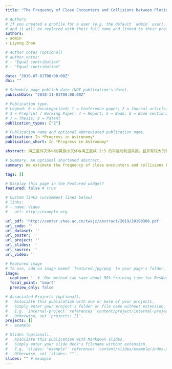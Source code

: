 ```yaml
---
title: "The Frequency of Close Encounters and Collisions between Plutinos and Neptune Trojans"

# Authors
# If you created a profile for a user (e.g. the default `admin` user), write the username (folder name) here 
# and it will be replaced with their full name and linked to their profile.
authors:
- admin
- Liyong Zhou

# Author notes (optional)
# author_notes:
# - "Equal contribution"
# - "Equal contribution"

date: "2019-07-01T00:00:00Z"
doi: ""

# Schedule page publish date (NOT publication's date).
publishDate: "2018-11-01T00:00:00Z"

# Publication type.
# Legend: 0 = Uncategorized; 1 = Conference paper; 2 = Journal article;
# 3 = Preprint / Working Paper; 4 = Report; 5 = Book; 6 = Book section;
# 7 = Thesis; 8 = Patent
publication_types: ["2"]

# Publication name and optional abbreviated publication name.
publication: In *Progress in Astronomy*
publication_short: In *Progress in Astronomy*

abstract: 海王星外天体中的冥族小天体与海王星成 2:3 的平运动轨道共振，且具有较大的轨道偏心率，因此它们能与海王星特洛伊的轨道发生重叠，导致近密交会和碰撞，从而深刻地影响两者的动力学演化。利用数值模拟的方法，有效地获得了这两群小天体间近密交会的信息，讨论了可能影响两者近密交会频率的因素，包括小天体质量、轨道倾角和轨道偏心率等。在合理近似条件下，建立了估算两群小天体近密交会和碰撞次数的理论公式。结合已有的数值模拟结果，以及对冥族小天体观测数据的分析，对实际情况下冥族小天体群与典型特洛伊小天体之间的近密交会和碰撞次数进行了估算，证明近密交会较为频繁地发生，而碰撞则极其罕见，并且各尺寸范围的小天体对近密交会和碰撞次数的贡献各有不同。这一套分析和估算的方法可以直接应用在其他类似小天体间交会过程的估算上。

# Summary. An optional shortened abstract.
summary: We estimate the frequency of close encounters and collisions between Plutinos and Nepture Trojans.

tags: []

# Display this page in the Featured widget?
featured: false # true

# Custom links (uncomment lines below)
# links:
# - name: Video
#   url: http://example.org

url_pdf: 'http://center.shao.ac.cn/twxjz/abstract/2019/20190306.pdf'
url_code: ''
url_dataset: ''
url_poster: ''
url_project: ''
url_slides: ''
url_source: ''
url_video: ''

# Featured image
# To use, add an image named `featured.jpg/png` to your page's folder. 
image:
  caption: '' # 'Our method can save about 50% training time for ResNet.'
  focal_point: "smart"
  preview_only: false

# Associated Projects (optional).
#   Associate this publication with one or more of your projects.
#   Simply enter your project's folder or file name without extension.
#   E.g. `internal-project` references `content/project/internal-project/index.md`.
#   Otherwise, set `projects: []`.
projects: []
# - example

# Slides (optional).
#   Associate this publication with Markdown slides.
#   Simply enter your slide deck's filename without extension.
#   E.g. `slides: "example"` references `content/slides/example/index.md`.
#   Otherwise, set `slides: ""`.
slides: "" # example
---
```


<!--
{{% callout note %}}
Click the *Cite* button above to demo the feature to enable visitors to import publication metadata into their reference management software.
{{% /callout %}}

{{% callout note %}}
Create your slides in Markdown - click the *Slides* button to check out the example.
{{% /callout %}}
-->

<!--
Supplementary notes can be added here, including [code, math, and images](https://wowchemy.com/docs/writing-markdown-latex/).
-->
